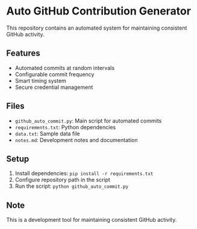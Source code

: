 # Auto GitHub Contribution Generator

This repository contains an automated system for maintaining consistent GitHub activity.

## Features
- Automated commits at random intervals
- Configurable commit frequency
- Smart timing system
- Secure credential management

## Files
- `github_auto_commit.py`: Main script for automated commits
- `requirements.txt`: Python dependencies
- `data.txt`: Sample data file
- `notes.md`: Development notes and documentation

## Setup
1. Install dependencies: `pip install -r requirements.txt`
2. Configure repository path in the script
3. Run the script: `python github_auto_commit.py`

## Note
This is a development tool for maintaining consistent GitHub activity.
